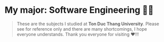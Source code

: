 # My major: Software Engineering 🧑‍💻

> These are the subjects I studied at __Ton Duc Thang University__. Please see for reference only and there are many shortcomings, I hope everyone understands. Thank you everyone for visiting ❤️!!!
